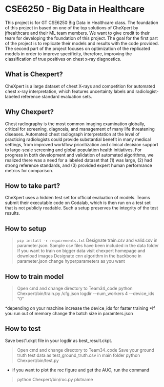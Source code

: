 # CSE6250 - Big Data in Healthcare
This project is for GT CSE6250 Big Data in Healthcare class. The foundation of this project in based on one of the top solutions of CheXpert by jfhealthcare and their ML team members. We want to give credit to their team for developing the foundation of this project. The goal for the first part of the project is to replicate their models and results with the code provided. The second part of the project focuses on optimization of the replicated models in order to improve specificity, therefore, improving the classification of true positives on chest x-ray diagnostics.

## What is Chexpert?
CheXpert is a large dataset of chest X-rays and competition for automated chest x-ray interpretation, which features uncertainty labels and radiologist-labeled reference standard evaluation sets.
## Why Chexpert?
Chest radiography is the most common imaging examination globally, critical for screening, diagnosis, and management of many life threatening diseases. Automated chest radiograph interpretation at the level of practicing radiologists could provide substantial benefit in many medical settings, from improved workflow prioritization and clinical decision support to large-scale screening and global population health initiatives. For progress in both development and validation of automated algorithms, we realized there was a need for a labeled dataset that (1) was large, (2) had strong reference standards, and (3) provided expert human performance metrics for comparison.
## How to take part?
CheXpert uses a hidden test set for official evaluation of models. Teams submit their executable code on Codalab, which is then run on a test set that is not publicly readable. Such a setup preserves the integrity of the test results.

## How to setup
> `pip install -r requirements.txt`
> Designate train.csv and valid.csv in parameter.json. 
> Sample csv files have been included in the data folder
> If you want to train on bigger data visit chexpert homepage and download images
> Designate cnn algorithm in the backbone in parameter.json
> change hyperparameters as you want

## How to train model
> Open cmd and change directory to Team34_code
> python Chexpert/bin/train.py /cfg.json logdir --num_workers 4 --device_ids "0"

*depending on your machine increase the device_ids for faster training
*If you run out of memory change the batch size in paramters.json


## How to test
Save best1.ckpt file in your logdir as best_result.ckpt.

> Open cmd and change directory to Team34_code
> Save your ground truth test data as test_ground_truth.csv in main folder
> python Chexpert/bin/test.py

* if you want to plot the roc figure and get the AUC, run the command
> python Chexpert/bin/roc.py plotname






